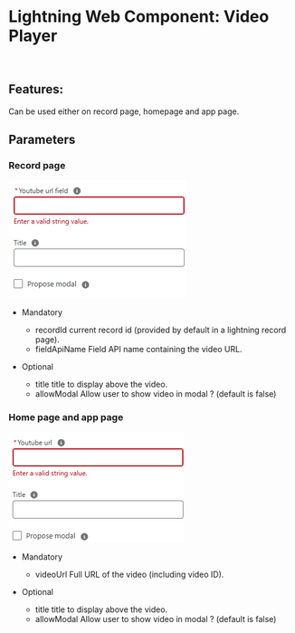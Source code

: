 # Lightning Web Component: Video Player

<img src="docs/animation.gif" alt=""/>

## Features:

Can be used either on record page, homepage and app page.

## Parameters

### Record page

<img src="docs/recordPageProperty.png" alt=""/>

- Mandatory

  - recordId current record id (provided by default in a lightning record page).
  - fieldApiName Field API name containing the video URL.

- Optional

  - title title to display above the video.
  - allowModal Allow user to show video in modal ? (default is false)

### Home page and app page

<img src="docs/homePageProperty.png" alt=""/>

- Mandatory

  - videoUrl Full URL of the video (including video ID).

- Optional

  - title title to display above the video.
  - allowModal Allow user to show video in modal ? (default is false)
